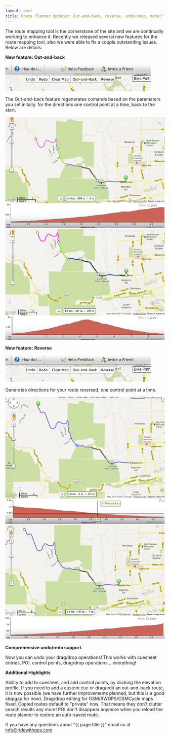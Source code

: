 ```yaml
---
layout: post
title: Route Planner Updates: Out-and-back, reverse, undo/redo, more!"
---
```

The route mapping tool is the cornerstone of the site and we are continually working to enhance it. Recently we released several new features for the route mapping tool, also we were able to fix a couple outstanding issues. Below are details:

**New feature: Out-and-back**

<img class="postimage" src="/images/post_images/10302012_1.png">

The Out-and-back feature regenerates comands based on the paramaters you set initally.  for the directions one control point at a time, back to the start.

<img class="postimage" src="/images/post_images/10302012_5.png">

<img class="postimage" src="/images/post_images/10302012_4.png">

**New feature: Reverse**

<img class="postimage" src="/images/post_images/10302012_1.png">

Generates directions for your route reversed, one control point at a time.

<img class="postimage" src="/images/post_images/10302012_2.png">

<img class="postimage" src="/images/post_images/10302012_3.png">	

**Comprehensive undo/redo support.**

Now you can undo your drag/drop operations! This works with cuesheet entries, POI, control points, drag/drop operations... everything!


**Additional Highlights**
	
Ability to add to cuesheet, and add control points, by clicking the elevation profile. If you need to add a custom cue or drag/edit an out-and-back route, it is now possible (we have further improvements planned, but this is a good stopgap for now).
Drag/drop editing for OSM/RWGPS/OSMCycle maps fixed. 
Copied routes default to "private" now. That means they don't clutter search results any more! 
POI don't disappear anymore when you reload the route planner to restore an auto-saved route.

If you have any questions about "{{ page.title }}" email us at <a href="mailto:info@ridewithgps.com">info@ridewithgps.com</a>
